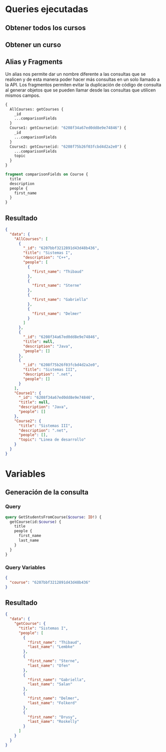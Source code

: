 # Queries ejecutadas
## Obtener todos los cursos
## Obtener un curso
## Alias y Fragments

Un alias nos permite dar un nombre diferente a las consultas que se realicen y de esta manera poder hacer más consultas en un solo llamado a la API. Los fragmentos permiten evitar la duplicación de código de consulta al generar objetos que se pueden llamar desde las consultas que utilicen mismos campos.

```graphql
{
  AllCourses: getCourses {
    _id
    ...comparisonFields
  }
  Course1: getCourse(id: "6208f34a67ed0dd8e9e74846") {
    _id
    ...comparisonFields
  }
  Course2: getCourse(id: "6208f75b26f03fcbd4d2a2e0") {
    ...comparisonFields
    topic
  }
}

fragment comparisonFields on Course {
  title
  description
  people {
    first_name
  }
}

```

## Resultado

```json
{
  "data": {
    "AllCourses": [
      {
        "_id": "6207bbf3212891d43d48b436",
        "title": "Sistemas I",
        "description": "C++",
        "people": [
          {
            "first_name": "Thibaud"
          },
          {
            "first_name": "Sterne"
          },
          {
            "first_name": "Gabriella"
          },
          {
            "first_name": "Delmer"
          }
        ]
      },
      {
        "_id": "6208f34a67ed0dd8e9e74846",
        "title": null,
        "description": "Java",
        "people": []
      },
      {
        "_id": "6208f75b26f03fcbd4d2a2e0",
        "title": "Sistemas III",
        "description": ".net",
        "people": []
      }
    ],
    "Course1": {
      "_id": "6208f34a67ed0dd8e9e74846",
      "title": null,
      "description": "Java",
      "people": []
    },
    "Course2": {
      "title": "Sistemas III",
      "description": ".net",
      "people": [],
      "topic": "Linea de desarrollo"
    }
  }
}
```

# Variables
## Generación de la consulta
### Query
```graphql
query GetStudentsFromCourse($course: ID!) {
  getCourse(id:$course) {
    title
    people {
      first_name
      last_name
    }
  }
}
```
### Query Variables
``` json
{
  "course": "6207bbf3212891d43d48b436"
}
```

## Resultado

```json
{
  "data": {
    "getCourse": {
      "title": "Sistemas I",
      "people": [
        {
          "first_name": "Thibaud",
          "last_name": "Lembke"
        },
        {
          "first_name": "Sterne",
          "last_name": "Ofen"
        },
        {
          "first_name": "Gabriella",
          "last_name": "Salan"
        },
        {
          "first_name": "Delmer",
          "last_name": "Folkerd"
        },
        {
          "first_name": "Drusy",
          "last_name": "Roskelly"
        }
      ]
    }
  }
}
```